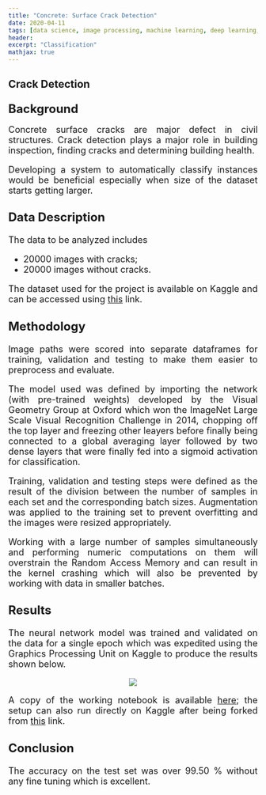 ```yaml
---
title: "Concrete: Surface Crack Detection"
date: 2020-04-11
tags: [data science, image processing, machine learning, deep learning, supervised learning, classification] 
header:
excerpt: "Classification"
mathjax: true
---
```


## Crack Detection

<font size="5"><h3>Background</h3></font>

<font size="4"><div style="text-align: justify"><p>Concrete surface cracks are major defect in civil structures. Crack detection plays a major role in building inspection, finding cracks and determining building health.</p>
  
<font size="4"><div style="text-align: justify"><p>Developing a system to automatically classify instances would be beneficial especially when size of the dataset starts getting larger.</p>

<font size="5"><h3>Data Description</h3></font>

<font size="4"><p>The data to be analyzed includes</p>

<ul>
  <li>20000 images with cracks;</li>
  <li>20000 images without cracks.</li>
</ul>

<div style="text-align: justify"><p>The dataset used for the project is available on Kaggle and can be accessed using <a href="https://www.kaggle.com/arunrk7/surface-crack-detection">this</a> link.</p>

<font size="5"><h3>Methodology</h3></font>

<p></p>

<div style="text-align: justify"><p>Image paths were scored into separate dataframes for training, validation and testing to make them easier to preprocess and evaluate.</p>

<div style="text-align: justify"><p>The model used was defined by importing the network (with pre-trained weights) developed by the Visual Geometry Group at Oxford which won the ImageNet Large Scale Visual Recognition Challenge in 2014, chopping off the top layer and freezing other leayers before finally being connected to a global averaging layer followed by two dense layers that were finally fed into a sigmoid activation for classification.</p>
  
<div style="text-align: justify"><p>Training, validation and testing steps were defined as the result of the division between the number of samples in each set and the corresponding batch sizes. Augmentation was applied to the training set to prevent overfitting and the images were resized appropriately.</p>
  
<div style="text-align: justify"><p> Working with a large number of samples simultaneously and performing numeric computations on them will overstrain the Random Access Memory and can result in the kernel crashing which will also be prevented by working with data in smaller batches.</p>
  
<font size="5"><h3>Results</h3></font>

<div style="text-align: justify"><p>The neural network model was trained and validated on the data for a single epoch which was expedited using the Graphics Processing Unit on Kaggle to produce the results shown below.</p>

<div style="text-align: center"><img src="{{ site.url }}{{ site.baseurl }}/assets/images/cscd/cscd_1.jpg">
  
<p></p>
  
<div style="text-align: justify"><p>A copy of the working notebook is available <a href="https://github.com/gopalrahulrg/gopalrahulrg.github.io/blob/master/assets/books/cscd/rg-cscd_11_04_2020.ipynb">here</a>; the setup can also run directly on Kaggle after being forked from <a href="https://www.kaggle.com/gopalrahulrg/oxfordnet-flow-batch-processing">this</a> link.</p>
  
<p></p>

<font size="5"><h3>Conclusion</h3></font>

<div style="text-align: justify"><p>The accuracy on the test set was over 99.50 % without any fine tuning which is excellent.</p>
